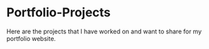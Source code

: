 # Portfolio-Projects
Here are the projects that I have worked on and want to share for my portfolio website.
